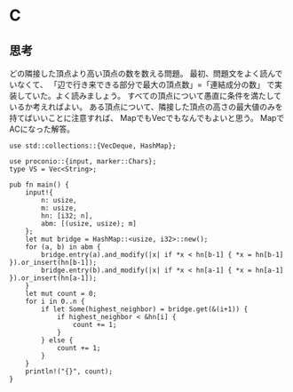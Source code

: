 # C
## 思考
どの隣接した頂点より高い頂点の数を数える問題。
最初、問題文をよく読んでいなくて、
「辺で行き来できる部分で最大の頂点数」=「連結成分の数」
で実装していた。よく読みましょう。
すべての頂点について愚直に条件を満たしているか考えればよい。
ある頂点について、隣接した頂点の高さの最大値のみを持てばいいことに注意すれば、
MapでもVecでもなんでもよいと思う。
MapでACになった解答。
```
use std::collections::{VecDeque, HashMap};

use proconio::{input, marker::Chars};
type VS = Vec<String>;

pub fn main() {
    input!{
        n: usize,
        m: usize,
        hn: [i32; n],
        abm: [(usize, usize); m]
    };
    let mut bridge = HashMap::<usize, i32>::new();
    for (a, b) in abm {
        bridge.entry(a).and_modify(|x| if *x < hn[b-1] { *x = hn[b-1] }).or_insert(hn[b-1]);
        bridge.entry(b).and_modify(|x| if *x < hn[a-1] { *x = hn[a-1] }).or_insert(hn[a-1]);
    }
    let mut count = 0;
    for i in 0..n {
        if let Some(highest_neighbor) = bridge.get(&(i+1)) {
            if highest_neighbor < &hn[i] {
                count += 1;
            }
        } else {
            count += 1;
        }
    }
    println!("{}", count);
}
```